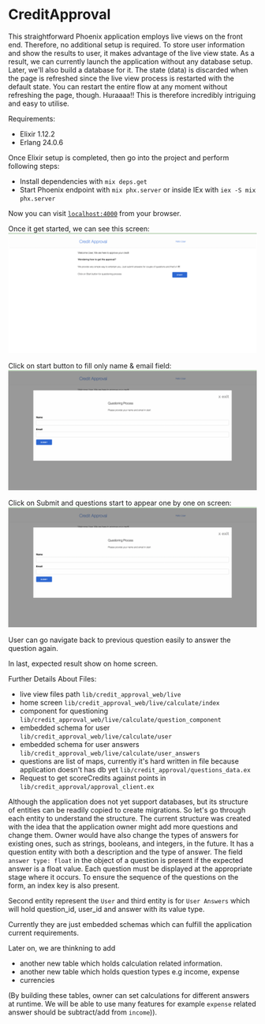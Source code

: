 # CreditApproval

This straightforward Phoenix application employs live views on the front end. Therefore, no additional setup is required.
To store user information and show the results to user, it makes advantage of the live view state. As a result, we can currently launch the application without any database setup. Later, we'll also build a database for it.
The state (data) is discarded when the page is refreshed since the live view process is restarted with the default state. You can restart the entire flow at any moment without refreshing the page, though. Huraaaa!! This is therefore incredibly intriguing and easy to utilise.

Requirements:
  * Elixir 1.12.2
  * Erlang 24.0.6
 
Once Elixir setup is completed, then go into the project and perform following steps:
  * Install dependencies with `mix deps.get`
  * Start Phoenix endpoint with `mix phx.server` or inside IEx with `iex -S mix phx.server`

  Now you can visit [`localhost:4000`](http://localhost:4000) from your browser.


Once it get started, we can see this screen:
![Alt text](priv/static/images/home_screen_ss.png?raw=true "Home Screen")

Click on start button to fill only name & email field:
![Alt text](priv/static/images/user_screen_ss.png?raw=true "User Information")

Click on Submit and questions start to appear one by one on screen:
![Alt text](priv/static/images/user_screen_ss.png?raw=true "Questions")

User can go navigate back to previous question easily to answer the question again.

In last, expected result show on home screen.

Further Details About Files:

- live view files path `lib/credit_approval_web/live`
- home screen `lib/credit_approval_web/live/calculate/index`
- component for questioning `lib/credit_approval_web/live/calculate/question_component`
- embedded schema for user `lib/credit_approval_web/live/calculate/user`
- embedded schema for user answers `lib/credit_approval_web/live/calculate/user_answers`
- questions are list of maps, currently it's hard written in file because application doesn't has db yet `lib/credit_approval/questions_data.ex`
- Request to get scoreCredits against points in `lib/credit_approval/approval_client.ex`

Although the application does not yet support databases, but its structure of entities can be readily copied to create migrations.
So let's go through each entity to understand the structure. The current structure was created with the idea that the application owner might add more questions and change them. Owner would have also change the types of answers for existing ones, such as strings, booleans, and integers, in the future.
It has a question entity with both a description and the type of answer. The field `answer type: float` in the object of a question is present if the expected answer is a float value. Each question must be displayed at the appropriate stage where it occurs. To ensure the sequence of the questions on the form, an index key is also present.

Second entity represent the `User` and third entity is for `User Answers` which will hold question_id, user_id and answer with its value type.

Currently they are just embedded schemas which can fulfill the application current requirements. 

Later on, we are thinkning to add
- another new table which holds calculation related information. 
- another new table which holds question types e.g income, expense
- currencies

(By building these tables, owner can set calculations for different answers at runtime. We will be able to use many features for example `expense` related answer should be subtract/add from `income`)).
